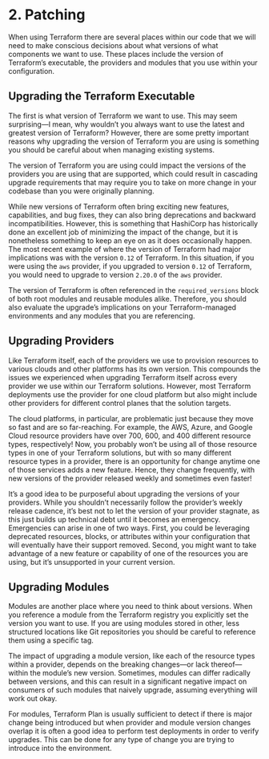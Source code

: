 # 2. Patching

When using Terraform there are several places within our code that we will need to make conscious decisions about what versions of what components we want to use. These places include the version of Terraform’s executable, the providers and modules that you use within your configuration.

## Upgrading the Terraform Executable
The first is what version of Terraform we want to use. This may seem surprising—I mean, why wouldn’t you always want to use the latest and greatest version of Terraform? However, there are some pretty important reasons why upgrading the version of Terraform you are using is something you should be careful about when managing existing systems.

The version of Terraform you are using could impact the versions of the providers you are using that are supported, which could result in cascading upgrade requirements that may require you to take on more change in your codebase than you were originally planning. 

While new versions of Terraform often bring exciting new features, capabilities, and bug fixes, they can also bring deprecations and backward incompatibilities. However, this is something that HashiCorp has historically done an excellent job of minimizing the impact of the change, but it is nonetheless something to keep an eye on as it does occasionally happen. The most recent example of where the version of Terraform had major implications was with the version `0.12` of Terraform. In this situation, if you were using the `aws` provider, if you upgraded to version `0.12` of Terraform, you would need to upgrade to version `2.20.0` of the `aws` provider.

The version of Terraform is often referenced in the `required_versions` block of both root modules and reusable modules alike. Therefore, you should also evaluate the upgrade’s implications on your Terraform-managed environments and any modules that you are referencing.

## Upgrading Providers

Like Terraform itself, each of the providers we use to provision resources to various clouds and other platforms has its own version. This compounds the issues we experienced when upgrading Terraform itself across every provider we use within our Terraform solutions. However, most Terraform deployments use the provider for one cloud platform but also might include other providers for different control planes that the solution targets. 

The cloud platforms, in particular, are problematic just because they move so fast and are so far-reaching. For example, the AWS, Azure, and Google Cloud resource providers have over 700, 600, and 400 different resource types, respectively! Now, you probably won’t be using all of those resource types in one of your Terraform solutions, but with so many different resource types in a provider, there is an opportunity for change anytime one of those services adds a new feature. Hence, they change frequently, with new versions of the provider released weekly and sometimes even faster!

It’s a good idea to be purposeful about upgrading the versions of your providers. While you shouldn’t necessarily follow the provider’s weekly release cadence, it’s best not to let the version of your provider stagnate, as this just builds up technical debt until it becomes an emergency. Emergencies can arise in one of two ways. First, you could be leveraging deprecated resources, blocks, or attributes within your configuration that will eventually have their support removed. Second, you might want to take advantage of a new feature or capability of one of the resources you are using, but it’s unsupported in your current version.

## Upgrading Modules

Modules are another place where you need to think about versions. When you reference a module from the Terraform registry you explicitly set the version you want to use. If you are using modules stored in other, less structured locations like Git repositories you should be careful to reference them using a specific tag.

The impact of upgrading a module version, like each of the resource types within a provider, depends on the breaking changes—or lack thereof—within the module’s new version. Sometimes, modules can differ radically between versions, and this can result in a significant negative impact on consumers of such modules that naively upgrade, assuming everything will work out okay. 

For modules, Terraform Plan is usually sufficient to detect if there is major change being introduced but when provider and module version changes overlap it is often a good idea to perform test deployments in order to verify upgrades. This can be done for any type of change you are trying to introduce into the environment.